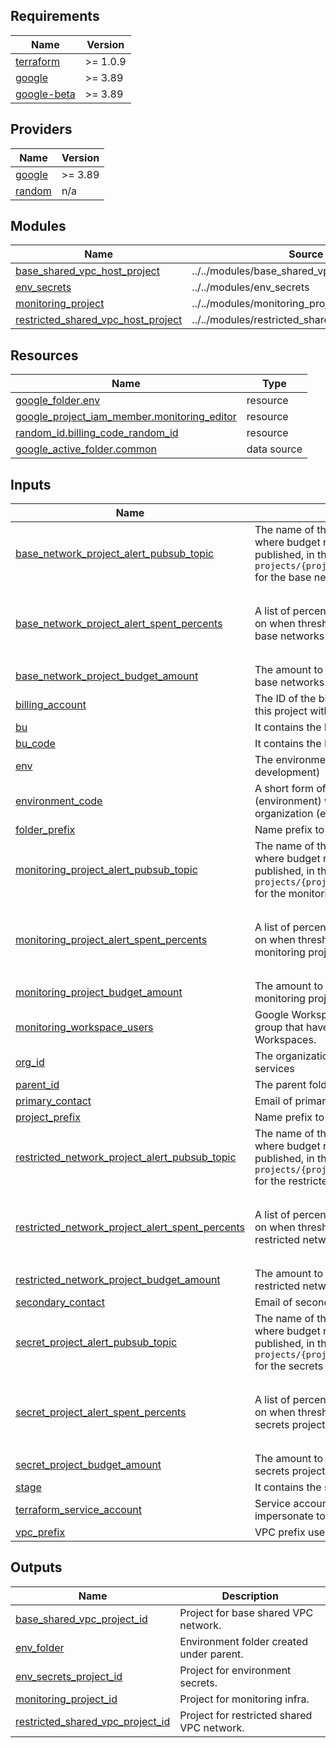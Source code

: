 
## Requirements

| Name | Version |
|------|---------|
| <a name="requirement_terraform"></a> [terraform](#requirement\_terraform) | >= 1.0.9 |
| <a name="requirement_google"></a> [google](#requirement\_google) | >= 3.89 |
| <a name="requirement_google-beta"></a> [google-beta](#requirement\_google-beta) | >= 3.89 |

## Providers

| Name | Version |
|------|---------|
| <a name="provider_google"></a> [google](#provider\_google) | >= 3.89 |
| <a name="provider_random"></a> [random](#provider\_random) | n/a |

## Modules

| Name | Source | Version |
|------|--------|---------|
| <a name="module_base_shared_vpc_host_project"></a> [base\_shared\_vpc\_host\_project](#module\_base\_shared\_vpc\_host\_project) | ../../modules/base_shared_vpc_host_project | n/a |
| <a name="module_env_secrets"></a> [env\_secrets](#module\_env\_secrets) | ../../modules/env_secrets | n/a |
| <a name="module_monitoring_project"></a> [monitoring\_project](#module\_monitoring\_project) | ../../modules/monitoring_project | n/a |
| <a name="module_restricted_shared_vpc_host_project"></a> [restricted\_shared\_vpc\_host\_project](#module\_restricted\_shared\_vpc\_host\_project) | ../../modules/restricted_shared_vpc_host_project | n/a |

## Resources

| Name | Type |
|------|------|
| [google_folder.env](https://registry.terraform.io/providers/hashicorp/google/latest/docs/resources/folder) | resource |
| [google_project_iam_member.monitoring_editor](https://registry.terraform.io/providers/hashicorp/google/latest/docs/resources/project_iam_member) | resource |
| [random_id.billing_code_random_id](https://registry.terraform.io/providers/hashicorp/random/latest/docs/resources/id) | resource |
| [google_active_folder.common](https://registry.terraform.io/providers/hashicorp/google/latest/docs/data-sources/active_folder) | data source |

## Inputs

| Name | Description | Type | Default | Required |
|------|-------------|------|---------|:--------:|
| <a name="input_base_network_project_alert_pubsub_topic"></a> [base\_network\_project\_alert\_pubsub\_topic](#input\_base\_network\_project\_alert\_pubsub\_topic) | The name of the Cloud Pub/Sub topic where budget related messages will be published, in the form of `projects/{project_id}/topics/{topic_id}` for the base networks project | `string` | `null` | no |
| <a name="input_base_network_project_alert_spent_percents"></a> [base\_network\_project\_alert\_spent\_percents](#input\_base\_network\_project\_alert\_spent\_percents) | A list of percentages of the budget to alert on when threshold is exceeded for the base networks project | `list(number)` | <pre>[<br>  0.5,<br>  0.75,<br>  0.9,<br>  0.95<br>]</pre> | no |
| <a name="input_base_network_project_budget_amount"></a> [base\_network\_project\_budget\_amount](#input\_base\_network\_project\_budget\_amount) | The amount to use as the budget for the base networks project | `number` | `1000` | no |
| <a name="input_billing_account"></a> [billing\_account](#input\_billing\_account) | The ID of the billing account to associate this project with | `string` | n/a | yes |
| <a name="input_bu"></a> [bu](#input\_bu) | It contains the bu name | `string` | `""` | no |
| <a name="input_bu_code"></a> [bu\_code](#input\_bu\_code) | It contains the Business unit code | `string` | `""` | no |
| <a name="input_env"></a> [env](#input\_env) | The environment to prepare (ex. development) | `string` | n/a | yes |
| <a name="input_environment_code"></a> [environment\_code](#input\_environment\_code) | A short form of the folder level resources (environment) within the Google Cloud organization (ex. d). | `string` | n/a | yes |
| <a name="input_folder_prefix"></a> [folder\_prefix](#input\_folder\_prefix) | Name prefix to use for folders created. | `string` | `"fldr"` | no |
| <a name="input_monitoring_project_alert_pubsub_topic"></a> [monitoring\_project\_alert\_pubsub\_topic](#input\_monitoring\_project\_alert\_pubsub\_topic) | The name of the Cloud Pub/Sub topic where budget related messages will be published, in the form of `projects/{project_id}/topics/{topic_id}` for the monitoring project. | `string` | `null` | no |
| <a name="input_monitoring_project_alert_spent_percents"></a> [monitoring\_project\_alert\_spent\_percents](#input\_monitoring\_project\_alert\_spent\_percents) | A list of percentages of the budget to alert on when threshold is exceeded for the monitoring project. | `list(number)` | <pre>[<br>  0.5,<br>  0.75,<br>  0.9,<br>  0.95<br>]</pre> | no |
| <a name="input_monitoring_project_budget_amount"></a> [monitoring\_project\_budget\_amount](#input\_monitoring\_project\_budget\_amount) | The amount to use as the budget for the monitoring project. | `number` | `1000` | no |
| <a name="input_monitoring_workspace_users"></a> [monitoring\_workspace\_users](#input\_monitoring\_workspace\_users) | Google Workspace or Cloud Identity group that have access to Monitoring Workspaces. | `string` | n/a | yes |
| <a name="input_org_id"></a> [org\_id](#input\_org\_id) | The organization id for the associated services | `string` | n/a | yes |
| <a name="input_parent_id"></a> [parent\_id](#input\_parent\_id) | The parent folder or org for environments | `string` | n/a | yes |
| <a name="input_primary_contact"></a> [primary\_contact](#input\_primary\_contact) | Email of primary contact | `string` | n/a | yes |
| <a name="input_project_prefix"></a> [project\_prefix](#input\_project\_prefix) | Name prefix to use for projects created. | `string` | `"prj"` | no |
| <a name="input_restricted_network_project_alert_pubsub_topic"></a> [restricted\_network\_project\_alert\_pubsub\_topic](#input\_restricted\_network\_project\_alert\_pubsub\_topic) | The name of the Cloud Pub/Sub topic where budget related messages will be published, in the form of `projects/{project_id}/topics/{topic_id}` for the restricted networks project | `string` | `null` | no |
| <a name="input_restricted_network_project_alert_spent_percents"></a> [restricted\_network\_project\_alert\_spent\_percents](#input\_restricted\_network\_project\_alert\_spent\_percents) | A list of percentages of the budget to alert on when threshold is exceeded for the restricted networks project. | `list(number)` | <pre>[<br>  0.5,<br>  0.75,<br>  0.9,<br>  0.95<br>]</pre> | no |
| <a name="input_restricted_network_project_budget_amount"></a> [restricted\_network\_project\_budget\_amount](#input\_restricted\_network\_project\_budget\_amount) | The amount to use as the budget for the restricted networks project. | `number` | `1000` | no |
| <a name="input_secondary_contact"></a> [secondary\_contact](#input\_secondary\_contact) | Email of seconday contact | `string` | n/a | yes |
| <a name="input_secret_project_alert_pubsub_topic"></a> [secret\_project\_alert\_pubsub\_topic](#input\_secret\_project\_alert\_pubsub\_topic) | The name of the Cloud Pub/Sub topic where budget related messages will be published, in the form of `projects/{project_id}/topics/{topic_id}` for the secrets project. | `string` | `null` | no |
| <a name="input_secret_project_alert_spent_percents"></a> [secret\_project\_alert\_spent\_percents](#input\_secret\_project\_alert\_spent\_percents) | A list of percentages of the budget to alert on when threshold is exceeded for the secrets project. | `list(number)` | <pre>[<br>  0.5,<br>  0.75,<br>  0.9,<br>  0.95<br>]</pre> | no |
| <a name="input_secret_project_budget_amount"></a> [secret\_project\_budget\_amount](#input\_secret\_project\_budget\_amount) | The amount to use as the budget for the secrets project. | `number` | `1000` | no |
| <a name="input_stage"></a> [stage](#input\_stage) | It contains the stage name | `string` | `""` | no |
| <a name="input_terraform_service_account"></a> [terraform\_service\_account](#input\_terraform\_service\_account) | Service account email of the account to impersonate to run Terraform. | `string` | n/a | yes |
| <a name="input_vpc_prefix"></a> [vpc\_prefix](#input\_vpc\_prefix) | VPC prefix used to create the vpc | `string` | `""` | no |

## Outputs

| Name | Description |
|------|-------------|
| <a name="output_base_shared_vpc_project_id"></a> [base\_shared\_vpc\_project\_id](#output\_base\_shared\_vpc\_project\_id) | Project for base shared VPC network. |
| <a name="output_env_folder"></a> [env\_folder](#output\_env\_folder) | Environment folder created under parent. |
| <a name="output_env_secrets_project_id"></a> [env\_secrets\_project\_id](#output\_env\_secrets\_project\_id) | Project for environment secrets. |
| <a name="output_monitoring_project_id"></a> [monitoring\_project\_id](#output\_monitoring\_project\_id) | Project for monitoring infra. |
| <a name="output_restricted_shared_vpc_project_id"></a> [restricted\_shared\_vpc\_project\_id](#output\_restricted\_shared\_vpc\_project\_id) | Project for restricted shared VPC network. |
